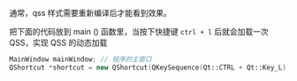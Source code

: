 通常，qss 样式需要重新编译后才能看到效果。

把下面的代码放到 main () 函数里，当按下快捷键 `ctrl + l` 后就会加载一次 QSS，实现 QSS 的动态加载



```cpp
MainWindow mainWindow; // 程序的主窗口 
QShortcut *shortcut = new QShortcut(QKeySequence(Qt::CTRL + Qt::Key_L), &mainWindow);  <br>  <br>QObject::connect(shortcut, &QShortcut::activated, [] {  <br>    UiUtil::loadQss();  <br>});|
```